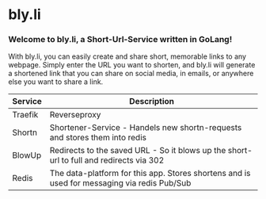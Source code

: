# bly.li

### Welcome to bly.li, a Short-Url-Service written in GoLang!

With bly.li, you can easily create and share short, memorable links to any webpage. Simply enter the URL you want to shorten, and bly.li will generate a shortened link that you can share on social media, in emails, or anywhere else you want to share a link.

| Service | Description                                                                                 |
| ------- | ------------------------------------------------------------------------------------------- |
| Traefik | Reverseproxy                                                                                |
| Shortn  | Shortener-Service - Handels new shortn-requests and stores them into redis                  |
| BlowUp  | Redirects to the saved URL - So it blows up the short-url to full and redirects via 302      |
| Redis   | The data-platform for this app. Stores shortens and is used for messaging via redis Pub/Sub |

